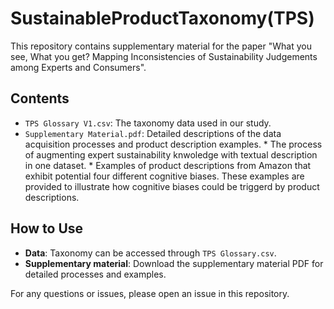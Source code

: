 # SustainableProductTaxonomy(TPS)

This repository contains supplementary material for the paper "What you see, What you get? Mapping Inconsistencies of Sustainability
Judgements among Experts and Consumers".

## Contents

- `TPS Glossary V1.csv`: The taxonomy data used in our study.
- `Supplementary Material.pdf`: Detailed descriptions of the data acquisition processes and product description examples.
       * The process of augmenting expert sustainability knwoledge with textual description in one dataset.
       * Examples of product descriptions from Amazon that exhibit potential four different cognitive biases. These examples are provided to illustrate how cognitive biases could be triggerd by product descriptions.

## How to Use

- **Data**: Taxonomy can be accessed through `TPS Glossary.csv`.
- **Supplementary material**: Download the supplementary material PDF for detailed processes and examples.


For any questions or issues, please open an issue in this repository.
